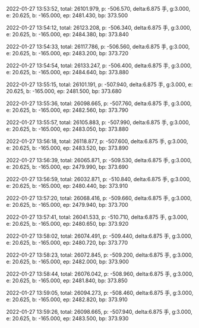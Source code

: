 2022-01-27 13:53:52, total: 26101.979, p: -506.570, delta:6.875 手, g:3.000, e: 20.625, b: -165.000, ep: 2481.430, bp: 373.500

2022-01-27 13:54:12, total: 26123.208, p: -506.340, delta:6.875 手, g:3.000, e: 20.625, b: -165.000, ep: 2484.380, bp: 373.840

2022-01-27 13:54:33, total: 26117.786, p: -506.560, delta:6.875 手, g:3.000, e: 20.625, b: -165.000, ep: 2483.200, bp: 373.720

2022-01-27 13:54:54, total: 26133.247, p: -506.400, delta:6.875 手, g:3.000, e: 20.625, b: -165.000, ep: 2484.640, bp: 373.880

2022-01-27 13:55:15, total: 26101.191, p: -507.940, delta:6.875 手, g:3.000, e: 20.625, b: -165.000, ep: 2481.500, bp: 373.680

2022-01-27 13:55:36, total: 26098.665, p: -507.760, delta:6.875 手, g:3.000, e: 20.625, b: -165.000, ep: 2482.560, bp: 373.790

2022-01-27 13:55:57, total: 26105.883, p: -507.990, delta:6.875 手, g:3.000, e: 20.625, b: -165.000, ep: 2483.050, bp: 373.880

2022-01-27 13:56:18, total: 26118.877, p: -507.600, delta:6.875 手, g:3.000, e: 20.625, b: -165.000, ep: 2483.520, bp: 373.890

2022-01-27 13:56:39, total: 26065.871, p: -509.530, delta:6.875 手, g:3.000, e: 20.625, b: -165.000, ep: 2479.990, bp: 373.690

2022-01-27 13:56:59, total: 26032.871, p: -510.840, delta:6.875 手, g:3.000, e: 20.625, b: -165.000, ep: 2480.440, bp: 373.910

2022-01-27 13:57:20, total: 26068.416, p: -509.660, delta:6.875 手, g:3.000, e: 20.625, b: -165.000, ep: 2479.940, bp: 373.700

2022-01-27 13:57:41, total: 26041.533, p: -510.710, delta:6.875 手, g:3.000, e: 20.625, b: -165.000, ep: 2480.650, bp: 373.920

2022-01-27 13:58:02, total: 26074.491, p: -509.440, delta:6.875 手, g:3.000, e: 20.625, b: -165.000, ep: 2480.720, bp: 373.770

2022-01-27 13:58:23, total: 26072.845, p: -509.200, delta:6.875 手, g:3.000, e: 20.625, b: -165.000, ep: 2482.000, bp: 373.900

2022-01-27 13:58:44, total: 26076.042, p: -508.960, delta:6.875 手, g:3.000, e: 20.625, b: -165.000, ep: 2481.840, bp: 373.850

2022-01-27 13:59:05, total: 26094.273, p: -508.460, delta:6.875 手, g:3.000, e: 20.625, b: -165.000, ep: 2482.820, bp: 373.910

2022-01-27 13:59:26, total: 26098.665, p: -507.940, delta:6.875 手, g:3.000, e: 20.625, b: -165.000, ep: 2483.500, bp: 373.930